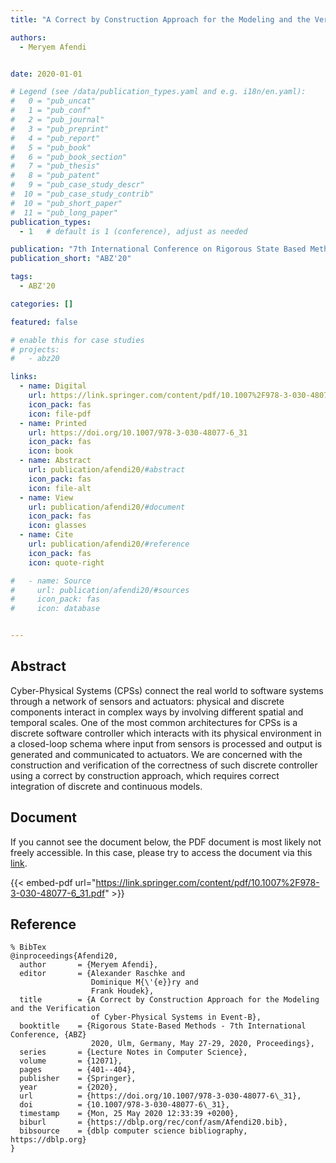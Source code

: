 ```yaml
---
title: "A Correct by Construction Approach for the Modeling and the Verification of Cyber-Physical Systems in Event-B"

authors:
  - Meryem Afendi


date: 2020-01-01

# Legend (see /data/publication_types.yaml and e.g. i18n/en.yaml): 
#   0 = "pub_uncat"
#   1 = "pub_conf"
#   2 = "pub_journal"
#   3 = "pub_preprint"
#   4 = "pub_report"
#   5 = "pub_book"
#   6 = "pub_book_section"
#   7 = "pub_thesis"
#   8 = "pub_patent"
#   9 = "pub_case_study_descr"
#  10 = "pub_case_study_contrib"
#  10 = "pub_short_paper"
#  11 = "pub_long_paper"
publication_types:
  - 1   # default is 1 (conference), adjust as needed

publication: "7th International Conference on Rigorous State Based Methods (ABZ'20)"
publication_short: "ABZ'20"

tags:
  - ABZ'20

categories: []

featured: false

# enable this for case studies
# projects:
#   - abz20

links:
  - name: Digital
    url: https://link.springer.com/content/pdf/10.1007%2F978-3-030-48077-6_31.pdf
    icon_pack: fas
    icon: file-pdf
  - name: Printed
    url: https://doi.org/10.1007/978-3-030-48077-6_31
    icon_pack: fas
    icon: book
  - name: Abstract
    url: publication/afendi20/#abstract
    icon_pack: fas
    icon: file-alt
  - name: View
    url: publication/afendi20/#document
    icon_pack: fas
    icon: glasses
  - name: Cite
    url: publication/afendi20/#reference
    icon_pack: fas
    icon: quote-right

#   - name: Source
#     url: publication/afendi20/#sources
#     icon_pack: fas
#     icon: database


---
```


## Abstract

Cyber-Physical Systems (CPSs) connect the real world to software systems through a network of sensors and actuators: physical and discrete components interact in complex ways by involving different spatial and temporal scales. One of the most common architectures for CPSs is a discrete software controller which interacts with its physical environment in a closed-loop schema where input from sensors is processed and output is generated and communicated to actuators. We are concerned with the construction and verification of the correctness of such discrete controller using a correct by construction approach, which requires correct integration of discrete and continuous models.

## Document

If you cannot see the document below, the PDF document is most likely not freely accessible. In this case, please try to access the document via this <a href="https://link.springer.com/content/pdf/10.1007%2F978-3-030-48077-6_31.pdf">link</a>.

{{< embed-pdf url="https://link.springer.com/content/pdf/10.1007%2F978-3-030-48077-6_31.pdf" >}}

## Reference

```
% BibTex
@inproceedings{Afendi20,
  author       = {Meryem Afendi},
  editor       = {Alexander Raschke and
                  Dominique M{\'{e}}ry and
                  Frank Houdek},
  title        = {A Correct by Construction Approach for the Modeling and the Verification
                  of Cyber-Physical Systems in Event-B},
  booktitle    = {Rigorous State-Based Methods - 7th International Conference, {ABZ}
                  2020, Ulm, Germany, May 27-29, 2020, Proceedings},
  series       = {Lecture Notes in Computer Science},
  volume       = {12071},
  pages        = {401--404},
  publisher    = {Springer},
  year         = {2020},
  url          = {https://doi.org/10.1007/978-3-030-48077-6\_31},
  doi          = {10.1007/978-3-030-48077-6\_31},
  timestamp    = {Mon, 25 May 2020 12:33:39 +0200},
  biburl       = {https://dblp.org/rec/conf/asm/Afendi20.bib},
  bibsource    = {dblp computer science bibliography, https://dblp.org}
}


```

<!-- # add information for case study papers (if available)
## Sources

- **Used formal method:**
  [ASM](/method/asm)
- **Resources and tools:**
  Asmeta

For more information, please contact the <a href ="mailto:silvia.bonfanti@unibg.it;arcaini@nii.ac.jp;angelo.gargantini@unibg.it;scandurra@unibg.it;elvinia.riccobene@unimi.it">authors</a>-->


